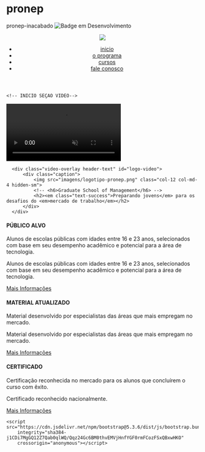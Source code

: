 # pronep
pronep-inacabado
![Badge em Desenvolvimento](http://img.shields.io/static/v1?label=STATUS&message=INACABADO&color=red&style=for-the-badge)


       
<!DOCTYPE html>
<html lang="pt-br">

<head>
    <meta charset="UTF-8">
    <meta name="viewport" content="width=device-width, initial-scale=1.0">
    <title>pronep</title>
    <link href="https://cdn.jsdelivr.net/npm/bootstrap@5.3.6/dist/css/bootstrap.min.css" rel="stylesheet"
        integrity="sha384-4Q6Gf2aSP4eDXB8Miphtr37CMZZQ5oXLH2yaXMJ2w8e2ZtHTl7GptT4jmndRuHDT" crossorigin="anonymous">
<link rel="stylesheet" href="style.css">

</head>

<body>
    <header class="row">
        <nav class="navbar navbar-expand-lg bg-body-tertiary" data-bs-theme="dark">
            <div class="container">
                <a class="navbar-brand" href="#">
                    <img src="imagens/logotipo-pronep-horizontal.png" class="col-3">
                </a>
                <div class="collapse navbar-collapse" id="navbarSupportedContent">
                    <ul class="navbar-nav me-auto mb-2 mb-lg-0">
                        <li class="nav-item">
                            <a class="nav-link active" aria-current="page" href="#">inicio</a>
                        </li>
                        <li class="nav-item">
                            <a class="nav-link active" aria-current="page" href="#">o programa</a>
                        </li>
                        <li class="nav-item">
                            <a class="nav-link active" aria-current="page" href="#">cursos</a>
                        </li>
                        <li class="nav-item">
                            <a class="nav-link active" aria-current="page" href="#">fale conosco</a>
                        </li>
                    </ul>
                </div>
            </div>
        </nav>
    </header>

    <!-- INICIO SEÇAO VIDEO-->
  <section class="row section main-banner" id="top" data-section="section1">
      <video autoplay muted loop id="bg-video">
          <source src="imagens/course-video.mp4" type="video/mp4"/>
      </video>

      <div class="video-overlay header-text" id="logo-video">
          <div class="caption">
              <img src="imagens/logotipo-pronep.png" class="col-12 col-md-4 hidden-sm">
              <!-- <h6>Graduate School of Management</h6> -->
              <h2><em class="text-success">Preparando jovens</em> para os desafios do <em>mercado de trabalho</em></h2>
          </div>
      </div>
  </section>

   <section class="features">
    <div class="container">
      <div class="row">
        <div class="col-lg-4 col-12">
          <div class="features-post">
            <div class="features-content">
              <div class="content-show">
                <h4><i class="fa fa-user"></i>PÚBLICO ALVO</h4>
              </div>
              <div class="content-hide">
                <p>Alunos de escolas públicas com idades entre 16 e 23 anos, selecionados com base em seu desempenho acadêmico e potencial para a área de tecnologia.</p>
                <p class="hidden-sm">Alunos de escolas públicas com idades entre 16 e 23 anos, selecionados com base em seu desempenho acadêmico e potencial para a área de tecnologia.</p>
                <div>
                  <a href="https://api.whatsapp.com/send?phone=558531041414&text=Vi%20o%20seu%20site%20e%20gostaria%20de%20mais%20informa%C3%A7%C3%B5es%20sobre%20o%20programa%20PRONEP%20e%20como%20posso%20fazer%20pra%20me%20inscrever?" target="_blank">Mais Informações</a>
                </div>
            </div>
            </div>
          </div>
        </div>
        <div class="col-lg-4 col-12">
          <div class="features-post second-features">
            <div class="features-content">
              <div class="content-show">
                <h4><i class="fa fa-book"></i>MATERIAL ATUALIZADO</h4>
              </div>
              <div class="content-hide">
                <p>Material desenvolvido por especialistas das áreas que mais empregam no mercado.</p>
                <p class="hidden-sm">Material desenvolvido por especialistas das áreas que mais empregam no mercado.</p>
                <!-- <div class="scroll-to-section"><a href="#section3">Mais Informações</a></div> -->
                <div>
                  <a href="https://api.whatsapp.com/send?phone=558531041414&text=Vi%20o%20seu%20site%20e%20gostaria%20de%20mais%20informa%C3%A7%C3%B5es%20sobre%20o%20programa%20PRONEP%20e%20como%20posso%20fazer%20pra%20me%20inscrever?" target="_blank">Mais Informações</a>
                </div>
            </div>
            </div>
          </div>
        </div>
        <div class="col-lg-4 col-12">
          <div class="features-post third-features">
            <div class="features-content">
              <div class="content-show">
                <h4><i class="fa fa-graduation-cap"></i>CERTIFICADO</h4>
              </div>
              <div class="content-hide">
                <p>Certificação reconhecida no mercado para os alunos que concluírem o curso com êxito.</p>
                <p class="hidden-sm">Certificado reconhecido nacionalmente.</p>
                <!-- <div class="scroll-to-section"><a href="#section4">Read More</a></div> -->
                <div>
                  <a href="https://api.whatsapp.com/send?phone=558531041414&text=Vi%20o%20seu%20site%20e%20gostaria%20de%20mais%20informa%C3%A7%C3%B5es%20sobre%20o%20programa%20PRONEP%20e%20como%20posso%20fazer%20pra%20me%20inscrever?" target="_blank">Mais Informações</a>
                </div>
            </div>
            </div>
          </div>
        </div>
      </div>
    </div>
  </section>

 


    <script src="https://cdn.jsdelivr.net/npm/bootstrap@5.3.6/dist/js/bootstrap.bundle.min.js"
        integrity="sha384-j1CDi7MgGQ12Z7Qab0qlWQ/Qqz24Gc6BM0thvEMVjHnfYGF0rmFCozFSxQBxwHKO"
        crossorigin="anonymous"></script>
</body>

</html>

